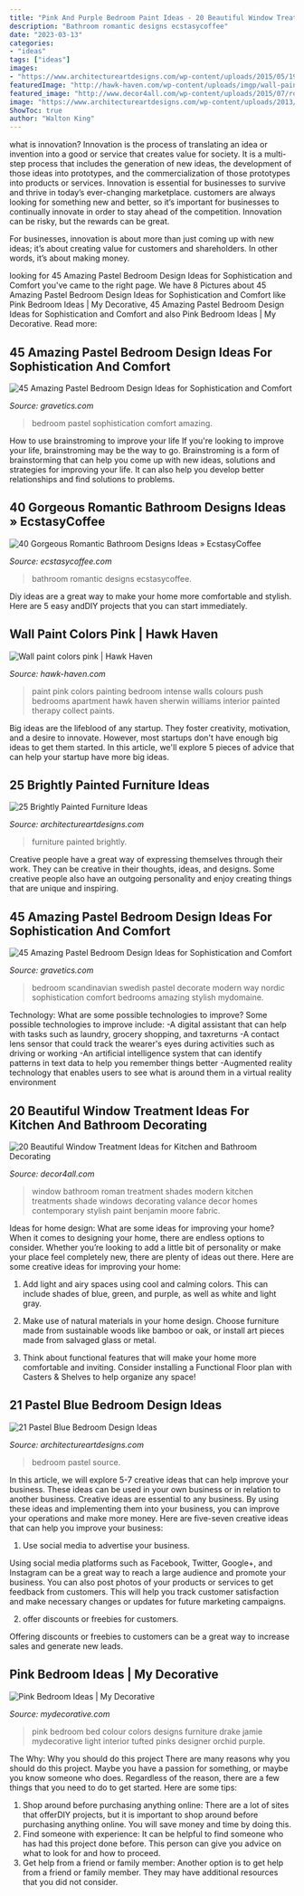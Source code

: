 ```yaml
---
title: "Pink And Purple Bedroom Paint Ideas - 20 Beautiful Window Treatment Ideas For Kitchen And Bathroom Decorating"
description: "Bathroom romantic designs ecstasycoffee"
date: "2023-03-13"
categories:
- "ideas"
tags: ["ideas"]
images:
- "https://www.architectureartdesigns.com/wp-content/uploads/2015/05/1910-630x840.jpg"
featuredImage: "http://hawk-haven.com/wp-content/uploads/imgp/wall-paint-colors-pink-7-9702.jpg"
featured_image: "http://www.decor4all.com/wp-content/uploads/2015/07/roman-shades-window-treatment-ideas-for-bathroom-decorating-1.jpg"
image: "https://www.architectureartdesigns.com/wp-content/uploads/2013/06/253-630x942.jpg"
ShowToc: true
author: "Walton King"
---
```



what is innovation?
Innovation is the process of translating an idea or invention into a good or service that creates value for society. It is a multi-step process that includes the generation of new ideas, the development of those ideas into prototypes, and the commercialization of those prototypes into products or services.
Innovation is essential for businesses to survive and thrive in today’s ever-changing marketplace. customers are always looking for something new and better, so it’s important for businesses to continually innovate in order to stay ahead of the competition. Innovation can be risky, but the rewards can be great.

For businesses, innovation is about more than just coming up with new ideas; it’s about creating value for customers and shareholders. In other words, it’s about making money.

	

		
looking for 45 Amazing Pastel Bedroom Design Ideas for Sophistication and Comfort you've came to the right page. We have 8 Pictures about 45 Amazing Pastel Bedroom Design Ideas for Sophistication and Comfort like Pink Bedroom Ideas | My Decorative, 45 Amazing Pastel Bedroom Design Ideas for Sophistication and Comfort and also Pink Bedroom Ideas | My Decorative. Read more:
		
    
## 45 Amazing Pastel Bedroom Design Ideas For Sophistication And Comfort

<img loading=lazy src="http://www.gravetics.com/wp-content/uploads/2017/09/Pastel-Bedroom-Design-Ideas.jpg" onerror="this.onerror=null;this.src='https://tse1.mm.bing.net/th?id=OIP.K78h8QWStTW4oih98tFopgHaHR&amp;pid=15.1';" alt="45 Amazing Pastel Bedroom Design Ideas for Sophistication and Comfort">

_Source: gravetics.com_

>bedroom pastel sophistication comfort amazing. 

	

How to use brainstroming to improve your life
If you're looking to improve your life, brainstroming may be the way to go. Brainstroming is a form of brainstorming that can help you come up with new ideas, solutions and strategies for improving your life. It can also help you develop better relationships and find solutions to problems.

    
## 40 Gorgeous Romantic Bathroom Designs Ideas » EcstasyCoffee

<img loading=lazy src="https://i1.wp.com/www.ecstasycoffee.com/wp-content/uploads/2016/10/Ultimate-Romantic-Bathroom.jpg" onerror="this.onerror=null;this.src='https://tse1.mm.bing.net/th?id=OIP.JFpU5xhBZuUtC_pCcuTBMwHaLH&amp;pid=15.1';" alt="40 Gorgeous Romantic Bathroom Designs Ideas » EcstasyCoffee">

_Source: ecstasycoffee.com_

>bathroom romantic designs ecstasycoffee. 

	

Diy ideas are a great way to make your home more comfortable and stylish. Here are 5 easy andDIY projects that you can start immediately.

    
## Wall Paint Colors Pink | Hawk Haven

<img loading=lazy src="http://hawk-haven.com/wp-content/uploads/imgp/wall-paint-colors-pink-7-9702.jpg" onerror="this.onerror=null;this.src='https://tse1.mm.bing.net/th?id=OIP.cU1KQGNxsX2L81lXXRBPUAHaLH&amp;pid=15.1';" alt="Wall paint colors pink | Hawk Haven">

_Source: hawk-haven.com_

>paint pink colors painting bedroom intense walls colours push bedrooms apartment hawk haven sherwin williams interior painted therapy collect paints. 

	

Big ideas are the lifeblood of any startup. They foster creativity, motivation, and a desire to innovate. However, most startups don't have enough big ideas to get them started. In this article, we'll explore 5 pieces of advice that can help your startup have more big ideas.

    
## 25 Brightly Painted Furniture Ideas

<img loading=lazy src="https://www.architectureartdesigns.com/wp-content/uploads/2013/06/253-630x942.jpg" onerror="this.onerror=null;this.src='https://tse3.mm.bing.net/th?id=OIP.sDEQrrEc9YdJ9UsCdI0XQwHaLE&amp;pid=15.1';" alt="25 Brightly Painted Furniture Ideas">

_Source: architectureartdesigns.com_

>furniture painted brightly. 

	

Creative people have a great way of expressing themselves through their work. They can be creative in their thoughts, ideas, and designs. Some creative people also have an outgoing personality and enjoy creating things that are unique and inspiring.

    
## 45 Amazing Pastel Bedroom Design Ideas For Sophistication And Comfort

<img loading=lazy src="https://www.gravetics.com/wp-content/uploads/2017/09/Decorate-your-home-the-Scandinavian-way.jpg" onerror="this.onerror=null;this.src='https://tse2.mm.bing.net/th?id=OIP.JoN06SFGcdOO6FWqN1eGWQHaKX&amp;pid=15.1';" alt="45 Amazing Pastel Bedroom Design Ideas for Sophistication and Comfort">

_Source: gravetics.com_

>bedroom scandinavian swedish pastel decorate modern way nordic sophistication comfort bedrooms amazing stylish mydomaine. 

	

Technology: What are some possible technologies to improve?
Some possible technologies to improve include: 
-A digital assistant that can help with tasks such as laundry, grocery shopping, and taxreturns 
-A contact lens sensor that could track the wearer's eyes during activities such as driving or working 
-An artificial intelligence system that can identify patterns in text data to help you remember things better 
-Augmented reality technology that enables users to see what is around them in a virtual reality environment

    
## 20 Beautiful Window Treatment Ideas For Kitchen And Bathroom Decorating

<img loading=lazy src="http://www.decor4all.com/wp-content/uploads/2015/07/roman-shades-window-treatment-ideas-for-bathroom-decorating-1.jpg" onerror="this.onerror=null;this.src='https://tse1.mm.bing.net/th?id=OIP.TYeHy_myf2BfXm8_7MYiygAAAA&amp;pid=15.1';" alt="20 Beautiful Window Treatment Ideas for Kitchen and Bathroom Decorating">

_Source: decor4all.com_

>window bathroom roman treatment shades modern kitchen treatments shade windows decorating valance decor homes contemporary stylish paint benjamin moore fabric. 

	

Ideas for home design: What are some ideas for improving your home?
When it comes to designing your home, there are endless options to consider. Whether you’re looking to add a little bit of personality or make your place feel completely new, there are plenty of ideas out there. Here are some creative ideas for improving your home: 
1. Add light and airy spaces using cool and calming colors. This can include shades of blue, green, and purple, as well as white and light gray.

2. Make use of natural materials in your home design. Choose furniture made from sustainable woods like bamboo or oak, or install art pieces made from salvaged glass or metal.

3. Think about functional features that will make your home more comfortable and inviting. Consider installing a Functional Floor plan with Casters & Shelves to help organize any space! 


    
## 21 Pastel Blue Bedroom Design Ideas

<img loading=lazy src="https://www.architectureartdesigns.com/wp-content/uploads/2015/05/1910-630x840.jpg" onerror="this.onerror=null;this.src='https://tse4.mm.bing.net/th?id=OIP.BL2dCL-65xi1GIp7rN_o4AHaJ4&amp;pid=15.1';" alt="21 Pastel Blue Bedroom Design Ideas">

_Source: architectureartdesigns.com_

>bedroom pastel source. 

	

In this article, we will explore 5-7 creative ideas that can help improve your business. These ideas can be used in your own business or in relation to another business.
Creative ideas are essential to any business. By using these ideas and implementing them into your business, you can improve your operations and make more money. Here are five-seven creative ideas that can help you improve your business:
1. Use social media to advertise your business.

Using social media platforms such as Facebook, Twitter, Google+, and Instagram can be a great way to reach a large audience and promote your business. You can also post photos of your products or services to get feedback from customers. This will help you track customer satisfaction and make necessary changes or updates for future marketing campaigns.

2. offer discounts or freebies for customers.

Offering discounts or freebies to customers can be a great way to increase sales and generate new leads.

    
## Pink Bedroom Ideas | My Decorative

<img loading=lazy src="http://mydecorative.com/wp-content/uploads/2013/09/hot-pink-bedroom-color-schem.jpg" onerror="this.onerror=null;this.src='https://tse1.mm.bing.net/th?id=OIP.7WfYn_LRJl2yNqVgIlHrqAHaKH&amp;pid=15.1';" alt="Pink Bedroom Ideas | My Decorative">

_Source: mydecorative.com_

>pink bedroom bed colour colors designs furniture drake jamie mydecorative light interior tufted pinks designer orchid purple. 

	

The Why: Why you should do this project
There are many reasons why you should do this project. Maybe you have a passion for something, or maybe you know someone who does. Regardless of the reason, there are a few things that you need to do to get started. Here are some tips:
1. Shop around before purchasing anything online: There are a lot of sites that offerDIY projects, but it is important to shop around before purchasing anything online. You will save money and time by doing this.
2. Find someone with experience: It can be helpful to find someone who has had this project done before. This person can give you advice on what to look for and how to proceed.
3. Get help from a friend or family member: Another option is to get help from a friend or family member. They may have additional resources that you did not consider.

